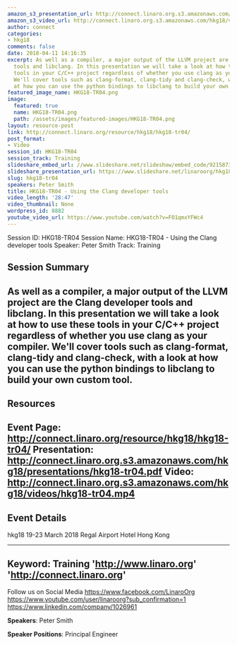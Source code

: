 ```yaml
---
amazon_s3_presentation_url: http://connect.linaro.org.s3.amazonaws.com/hkg18/presentations/hkg18-tr04.pdf
amazon_s3_video_url: http://connect.linaro.org.s3.amazonaws.com/hkg18/videos/hkg18-tr04.mp4
author: connect
categories:
- hkg18
comments: false
date: 2018-04-11 14:16:35
excerpt: As well as a compiler, a major output of the LLVM project are the Clang developer
  tools and libclang. In this presentation we will take a look at how to use these
  tools in your C/C++ project regardless of whether you use clang as your compiler.
  We'll cover tools such as clang-format, clang-tidy and clang-check, with a look
  at how you can use the python bindings to libclang to build your own custom tool.
featured_image_name: HKG18-TR04.png
image:
  featured: true
  name: HKG18-TR04.png
  path: /assets/images/featured-images/HKG18-TR04.png
layout: resource-post
link: http://connect.linaro.org/resource/hkg18/hkg18-tr04/
post_format:
- Video
session_id: HKG18-TR04
session_track: Training
slideshare_embed_url: //www.slideshare.net/slideshow/embed_code/92158736
slideshare_presentation_url: https://www.slideshare.net/linaroorg/hkg18tr04-using-the-clang-developer-tools
slug: hkg18-tr04
speakers: Peter Smith
title: HKG18-TR04 - Using the Clang developer tools
video_length: '28:47'
video_thumbnail: None
wordpress_id: 8882
youtube_video_url: https://www.youtube.com/watch?v=FO1qmxYFWc4
---
```


Session ID: HKG18-TR04
Session Name: HKG18-TR04 - Using the Clang developer tools
Speaker: Peter Smith
Track: Training


## Session Summary
As well as a compiler, a major output of the LLVM project are the Clang developer tools and libclang. In this presentation we will take a look at how to use these tools in your C/C++ project regardless of whether you use clang as your compiler. We'll cover tools such as clang-format, clang-tidy and clang-check, with a look at how you can use the python bindings to libclang to build your own custom tool.
---------------------------------------------------
## Resources
Event Page: http://connect.linaro.org/resource/hkg18/hkg18-tr04/
Presentation: http://connect.linaro.org.s3.amazonaws.com/hkg18/presentations/hkg18-tr04.pdf
Video: http://connect.linaro.org.s3.amazonaws.com/hkg18/videos/hkg18-tr04.mp4
 ---------------------------------------------------
## Event Details
hkg18
19-23 March 2018 
Regal Airport Hotel Hong Kong

---------------------------------------------------
Keyword: Training
'http://www.linaro.org'
'http://connect.linaro.org'
---------------------------------------------------
Follow us on Social Media
https://www.facebook.com/LinaroOrg
https://www.youtube.com/user/linaroorg?sub_confirmation=1
https://www.linkedin.com/company/1026961

**Speakers**: Peter Smith

**Speaker Positions**: Principal Engineer